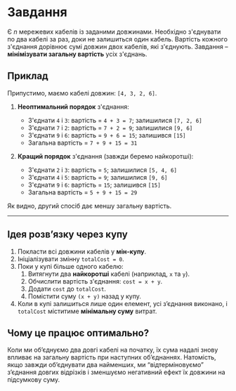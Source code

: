 # Завдання
Є *n* мережевих кабелів із заданими довжинами. Необхідно з'єднувати по два кабелі за раз, доки не залишиться один кабель.
Вартість кожного з'єднання дорівнює сумі довжин двох кабелів, які з'єднують. Завдання – **мінімізувати загальну вартість** усіх з'єднань.

## Приклад
Припустимо, маємо кабелі довжин: `[4, 3, 2, 6]`.

1. **Неоптимальний порядок** з'єднання:
   - З'єднати `4` і `3`: вартість = `4 + 3 = 7`; залишилися `[7, 2, 6]`
   - З'єднати `7` і `2`: вартість = `7 + 2 = 9`; залишилися `[9, 6]`
   - З'єднати `9` і `6`: вартість = `9 + 6 = 15`; залишився `[15]`
   - Загальна вартість = `7 + 9 + 15 = 31`

2. **Кращий порядок** з'єднання (завжди беремо найкоротші):
   - З'єднати `2` і `3`: вартість = `5`; залишилися `[5, 4, 6]`
   - З'єднати `4` і `5`: вартість = `9`; залишилися `[9, 6]`
   - З'єднати `9` і `6`: вартість = `15`; залишився `[15]`
   - Загальна вартість = `5 + 9 + 15 = 29`

Як видно, другий спосіб дає меншу загальну вартість.

---

## Ідея розв’язку через **купу**

1. Покласти всі довжини кабелів у **мін-купу**.
2. Ініціалізувати змінну `totalCost = 0`.
3. Поки у купі більше одного кабелю:
   1. Витягнути два **найкоротші** кабелі (наприклад, `x` та `y`).
   2. Обчислити вартість з'єднання: `cost = x + y`.
   3. Додати `cost` до `totalCost`.
   4. Помістити суму `(x + y)` назад у купу.
4. Коли в купі залишиться лише один елемент, усі з’єднання виконано, і `totalCost` міститиме **мінімальну суму** витрат.


## Чому це працює оптимально?

Коли ми об’єднуємо два довгі кабелі на початку, їх сума надалі знову впливає на загальну вартість при наступних об’єднаннях.
Натомість, якщо завжди об’єднувати два найменших, ми “відтерміновуємо” з’єднання довгих відрізків і зменшуємо негативний ефект їх довжини на підсумкову суму.

